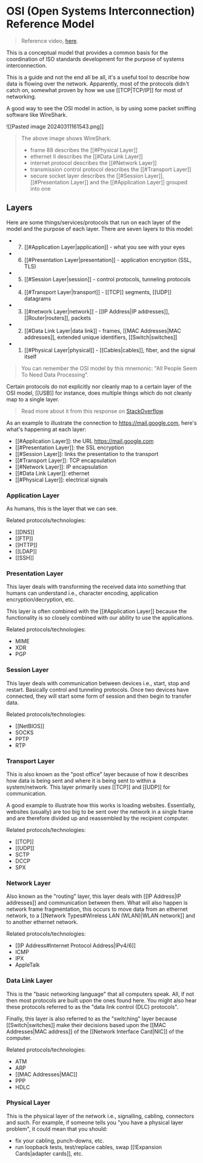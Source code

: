 # OSI (Open Systems Interconnection) Reference Model

>Reference video, [here](https://www.youtube.com/watch?v=owDh6FNJUog&list=PLG49S3nxzAnlCJiCrOYuRYb6cne864a7G&index=2).

This is a conceptual model that provides a common basis for the coordination of ISO standards development for the purpose of systems interconnection.

This is a guide and not the end all be all, it's a useful tool to describe how data is flowing over the network. Apparently, most of the protocols didn't catch on, somewhat proven by how we use [[TCP|TCP/IP]] for most of networking.

A good way to see the OSI model in action, is by using some packet sniffing software like WireShark.

![[Pasted image 20240311161543.png]]

>The above image shows WireShark.
>- frame 88 describes the [[#Physical Layer]]
>- ethernet II describes the [[#Data Link Layer]]
>- internet protocol describes the [[#Network Layer]]
>- transmission control protocol describes the [[#Transport Layer]]
>- secure socket layer describes the [[#Session Layer]], [[#Presentation Layer]] and the [[#Application Layer]] grouped into one

## Layers

Here are some things/services/protocols that run on each layer of the model and the purpose of each layer. There are seven layers to this model:

- 7. [[#Application Layer|application]] - what you see with your eyes
- 6. [[#Presentation Layer|presentation]] - application encryption (SSL, TLS)
- 5. [[#Session Layer|session]] - control protocols, tunneling protocols
- 4. [[#Transport Layer|transport]] - [[TCP]] segments, [[UDP]] datagrams
- 3. [[#network Layer|network]] - [[IP Address|IP addresses]], [[Router|routers]], packets
- 2. [[#Data Link Layer|data link]] - frames, [[MAC Addresses|MAC addresses]], extended unique identifiers, [[Switch|switches]]
- 1. [[#Physical Layer|physical]] - [[Cables|cables]], fiber, and the signal itself

>You can remember the OSI model by this mnemonic: "All People Seem To Need Data Processing".

Certain protocols do not explicitly nor cleanly map to a certain layer of the OSI model, [[USB]] for instance, does multiple things which do not cleanly map to a single layer.

>Read more about it from this response on [StackOverflow](https://stackoverflow.com/questions/61302045/classifying-usb-protocol-in-the-osi-model).

As an example to illustrate the connection to https://mail.google.com, here's what's happening at each layer:

- [[#Application Layer]]: the URL https://mail.google.com
- [[#Presentation Layer]]: the SSL encryption
- [[#Session Layer]]: links the presentation to the transport
- [[#Transport Layer]]: TCP encapsulation
- [[#Network Layer]]: IP encapsulation
- [[#Data Link Layer]]: ethernet
- [[#Physical Layer]]: electrical signals

### Application Layer

As humans, this is the layer that we can see.

Related protocols/technologies:

- [[DNS]]
- [[FTP]]
- [[HTTP]]
- [[LDAP]]
- [[SSH]]

### Presentation Layer

This layer deals with transforming the received data into something that humans can understand i.e., character encoding, application encryption/decryption, etc.

This layer is often combined with the [[#Application Layer]] because the functionality is so closely combined with our ability to use the applications.

Related protocols/technologies:

- MIME
- XDR
- PGP

### Session Layer

This layer deals with communication between devices i.e., start, stop and restart. Basically control and tunneling protocols. Once two devices have connected, they will start some form of session and then begin to transfer data.

Related protocols/technologies:

- [[NetBIOS]]
- SOCKS
- PPTP
- RTP

### Transport Layer

This is also known as the "post office" layer because of how it describes how data is being sent and where it is being sent to within a system/network. This layer primarily uses [[TCP]] and [[UDP]] for communication.

A good example to illustrate how this works is loading websites. Essentially, websites (usually) are too big to be sent over the network in a single frame and are therefore divided up and reassembled by the recipient computer.

Related protocols/technologies:

- [[TCP]]
- [[UDP]]
- SCTP
- DCCP
- SPX

### Network Layer

Also known as the "routing" layer, this layer deals with [[IP Address|IP addresses]] and communication between them. What will also happen is network frame fragmentation, this occurs to move data from an ethernet network, to a [[Network Types#Wireless LAN (WLAN)|WLAN network]] and to another ethernet network.

Related protocols/technologies:

- [[IP Address#Internet Protocol Address|IPv4/6]]
- ICMP
- IPX
- AppleTalk

### Data Link Layer

This is the "basic networking language" that all computers speak. All, if not then most protocols are built upon the ones found here. You might also hear these protocols referred to as the "data link control (DLC) protocols".

Finally, this layer is also referred to as the "switching" layer because [[Switch|switches]] make their decisions based upon the [[MAC Addresses|MAC address]] of the [[Network Interface Card|NIC]] of the computer.

Related protocols/technologies:

- ATM
- ARP
- [[MAC Addresses|MAC]]
- PPP
- HDLC

### Physical Layer

This is the physical layer of the network i.e., signalling, cabling, connectors and such. For example, if someone tells you "you have a physical layer problem", it could mean that you should:

- fix your cabling, punch-downs, etc.
- run loopback tests, test/replace cables, swap [[!Expansion Cards|adapter cards]], etc.
